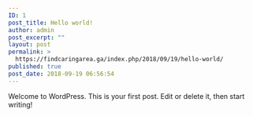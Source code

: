 ```yaml
---
ID: 1
post_title: Hello world!
author: admin
post_excerpt: ""
layout: post
permalink: >
  https://findcaringarea.ga/index.php/2018/09/19/hello-world/
published: true
post_date: 2018-09-19 06:56:54
---
```

Welcome to WordPress. This is your first post. Edit or delete it, then start writing!